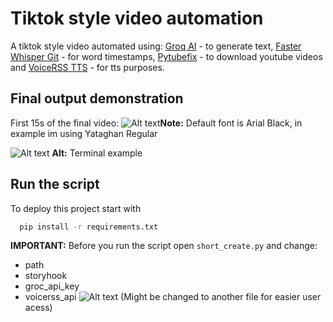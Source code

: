 
# Tiktok style video automation 

A tiktok style video automated using: [Groq AI](https://groq.com/) - to generate text, [Faster Whisper Git](https://github.com/SYSTRAN/faster-whisper) - for word timestamps, [Pytubefix](https://github.com/JuanBindez/pytubefix) - to download youtube videos and [VoiceRSS TTS](https://www.voicerss.org/) - for tts purposes.


## Final output demonstration 

First 15s of the final video:
![Alt text](https://cdn.discordapp.com/attachments/1185344304768634953/1281779029317390409/final_tiktok_video-ezgif.com-resize.gif?ex=66dcf53e&is=66dba3be&hm=1174e67885618d8e08880b1f1383d40561c328b6ad1938f7e406ffc47dd67d9d&)**Note:** Default font is Arial Black, in example im using Yataghan Regular

![Alt text](https://img001.prntscr.com/file/img001/A58hd0TlS-a3_6mKYKGpyA.png)
**Alt:** Terminal example
## Run the script

To deploy this project start with

```cmd
  pip install -r requirements.txt
```

**IMPORTANT:** Before you run the script open ```short_create.py``` and change:
- path
- storyhook
- groc_api_key
- voicerss_api
![Alt text](https://cdn.discordapp.com/attachments/1185344304768634953/1281781893255397397/Screenshot_1.png?ex=66dcf7e9&is=66dba669&hm=d609d9d60774bb8df77a570f655d318133cf65b00c5ddb089f49f8c0ba02dca7&)
(Might be changed to another file for easier user acess)
